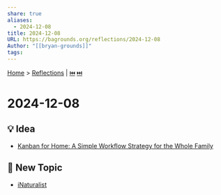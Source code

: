 ```yaml
---  
share: true  
aliases:  
  - 2024-12-08  
title: 2024-12-08  
URL: https://bagrounds.org/reflections/2024-12-08  
Author: "[[bryan-grounds]]"  
tags:   
---  
```

[Home](../index.md) > [Reflections](./index.md) | [⏮️](./2024-12-07.md) [⏭️](./2024-12-09.md)  
# 2024-12-08  
## 💡 Idea  
- [Kanban for Home: A Simple Workflow Strategy for the Whole Family](https://parentlightly.com/kanban-for-home)  
  
## 🔧 New Topic  
- [iNaturalist](../topics/inaturalist.md)  
